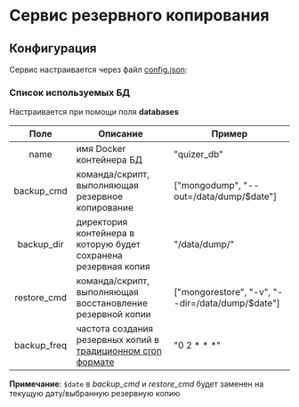 # Сервис резервного копирования

## Конфигурация
Сервис настраивается через файл [config.json](https://github.com/alpineQ/db_backup/blob/master/config.json):
### Список используемых БД
Настраивается при помощи поля **databases**


|    Поле     |                       Описание                                  |    Пример                                        |
| :---------: | --------------------------------------------------------------- | ------------------------------------------------ |
|    name     | имя Docker контейнера БД                                        | "quizer_db"                                      |
| backup_cmd  | команда/скрипт, выполняющая резервное копирование               | ["mongodump", "--out=/data/dump/$date"]          |
| backup_dir  | директория контейнера в которую будет сохранена резервная копия | "/data/dump/"                                    |
| restore_cmd | команда/скрипт, выполняющая восстановление резервной копии      | ["mongorestore", "-v", "--dir=/data/dump/$date"] |
| backup_freq | частота создания резервных копий в [традиционном cron формате](http://www.nncron.ru/help/RU/working/cron-format.htm)     | "0 2 * * *" |

**Примечание**: `$date` в *backup_cmd* и *restore_cmd* будет заменен на текущую дату/выбранную резервную копию